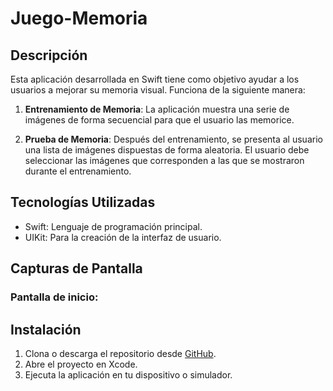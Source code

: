 # Juego-Memoria

## Descripción

Esta aplicación desarrollada en Swift tiene como objetivo ayudar a los usuarios a mejorar su memoria visual. Funciona de la siguiente manera:

1. **Entrenamiento de Memoria**: La aplicación muestra una serie de imágenes de forma secuencial para que el usuario las memorice.
   
3. **Prueba de Memoria**: Después del entrenamiento, se presenta al usuario una lista de imágenes dispuestas de forma aleatoria. El usuario debe seleccionar las imágenes que corresponden a las que se mostraron durante el entrenamiento.

## Tecnologías Utilizadas

- Swift: Lenguaje de programación principal.
- UIKit: Para la creación de la interfaz de usuario.

## Capturas de Pantalla

### Pantalla de inicio:


## Instalación
1. Clona o descarga el repositorio desde [GitHub]((https://github.com/manulis/Juego-Memoria)).
2. Abre el proyecto en Xcode.
3. Ejecuta la aplicación en tu dispositivo o simulador.




